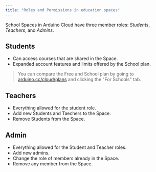 ```yaml
---
title: "Roles and Permissions in education spaces"
---
```


School Spaces in Arduino Cloud have three member roles: _Students_, _Teachers_, and _Admins_.

## **Students**

* Can access courses that are shared in the Space.
* Expanded account features and limits offered by the School plan.

> You can compare the Free and School plan by going to [arduino.cc/cloud/plans](https://www.arduino.cc/cloud/plans) and clicking the "For Schools" tab.

## Teachers

* Everything allowed for the student role.
* Add new Students and Taechers to the Space.
* Remove Students from the Space.

## Admin

* Everything allowed for the Student and Teacher roles.
* Add new admins.
* Change the role of members already in the Space.
* Remove any member from the Space.
